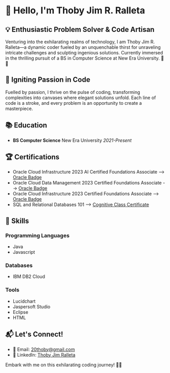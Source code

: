 # 👋 Hello, I'm Thoby Jim R. Ralleta

## 💡 Enthusiastic Problem Solver & Code Artisan

Venturing into the exhilarating realms of technology, I am Thoby Jim R. Ralleta—a dynamic coder fueled by an unquenchable thirst for unraveling intricate challenges and sculpting ingenious solutions. Currently immersed in the thrilling pursuit of a BS in Computer Science at New Era University. 🚀✨

## 🚀 Igniting Passion in Code

Fuelled by passion, I thrive on the pulse of coding, transforming complexities into canvases where elegant solutions unfold. Each line of code is a stroke, and every problem is an opportunity to create a masterpiece.

## 📚 Education

- **BS Computer Science**
  New Era University
  *2021-Present*

## 🏆 Certifications

- Oracle Cloud Infrastructure 2023 AI Certified Foundations Associate
  --> [Oracle Badge](https://catalog-education.oracle.com/pls/certview/sharebadge?id=CADD03CD685A7E5A36286281B1C3A623736C72577520750BB968EDFC56F28727&fbclid=IwAR2Q4l45c-zox1LipUBOR0D_BzndRfDYPU--7J4dFGUrA-ghwYBS_krY5TQ)
- Oracle Cloud Data Management 2023 Certified Foundations Associate
  --> [Oracle Badge](https://catalog-education.oracle.com/pls/certview/sharebadge?id=BACEF1F0CCE42D50627EA5F2810C5B3CA219CC34BBD645DDC6EA44E8FD8FFD7C&fbclid=IwAR00SLu-F6Tv9AYwmjf5HoKh0fFS90XydvJ13tkqv-ooI67E7QIIbunAwAw)
- Oracle Cloud Infrastructure 2023 Certified Foundations Associate
  --> [Oracle Badge](https://catalog-education.oracle.com/pls/certview/sharebadge?id=76BAECB4BEE0BC617607CA8809FEA82FAC55EC7708742645411B91ABA0098391&fbclid=IwAR120RPu4tlhKPXVUO4pNYvkZvnOEGSprDJROwJz038piuYYFIUboj_2mRQ)
- SQL and Relational Databases 101
  --> [Cognitive Class Certificate](https://courses.cognitiveclass.ai/certificates/564dadc89a224c93b138232052c052b2)

## 🔧 Skills

### Programming Languages
- Java
- Javascript

### Databases
- IBM DB2 Cloud

### Tools
- Lucidchart
- Jaspersoft Studio
- Eclipse
- HTML

## 📬 Let's Connect!

- 📧 Email: [20thoby@gmail.com](mailto:20thoby@gmail.com)
- 🔗 LinkedIn: [Thoby Jim Ralleta](https://www.linkedin.com/in/thoby-jim-ralleta-5797282a2) 

Embark with me on this exhilarating coding journey! 🌟🚀
